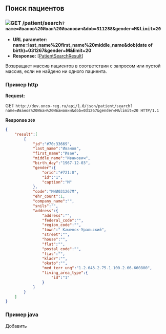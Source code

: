 ## Поиск пациентов
### ![GET](../../../img/get.png) /patient/search`?name=Иванов%20Иван%20Иванович&dob=311288&gender=M&limit=20`
* **URL parameter: name=last_name%20first_name%20middle_name&dob(date of birth)=031267&gender=M&limit=20**
* **Response:** [[PatientSearchResult](../../../types/types.md#com.siams.med.api.PatientSearchResult)]


Возвращает массив пациентов в соответствии с запросом или пустой массив, если не найдено ни одного пациента. 

### Пример http

**Request:** 

GET `http://dev.onco-reg.ru/api/1.0/json/patient/search?name=Иванов%20Иван%20Иванович&dob=031267&gender=M&limit=20 HTTP/1.1`

**Response `200`**

```json
{
    "result":[
        {
            "id":"#70:33669",
            "last_name":"Иванов",
            "first_name":"Иван",
            "middle_name":"Иванович",
            "birth_day":"1967-12-03",
            "gender":{
                "orid":"#721:0",
                "id":"1",
                "caption":"М"
            },
            "code":"ИИИ031267М",
            "ehr_count":1,
            "company_name":"",
            "snils":"",
            "address":{
                "address":"",
                "federal_code":"",
                "region_code":"",
                "town":" Каменск-Уральский",
                "street":"",
                "house":"",
                "flat":"",
                "postal_code":"",
                "fias":"",
                "kladr":"",
                "okato":"",
                "med_terr_unq":"1.2.643.2.75.1.100.2.66.660800",
                "living_area_type":{
                    "id":"1"
                }
            }
        }
    ]
}
```


### Пример java

Добавить